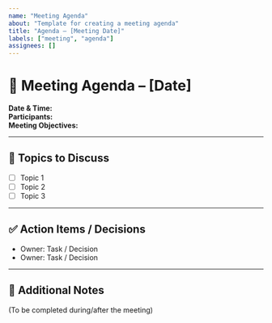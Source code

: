 ```yaml
---
name: "Meeting Agenda"
about: "Template for creating a meeting agenda"
title: "Agenda – [Meeting Date]"
labels: ["meeting", "agenda"]
assignees: []
---
```


# 📅 Meeting Agenda – [Date]

**Date & Time:**  
**Participants:**  
**Meeting Objectives:**  

---

## 🔹 Topics to Discuss
- [ ] Topic 1  
- [ ] Topic 2  
- [ ] Topic 3  

---

## ✅ Action Items / Decisions
- Owner: Task / Decision  
- Owner: Task / Decision  

---

## 📝 Additional Notes
(To be completed during/after the meeting)
